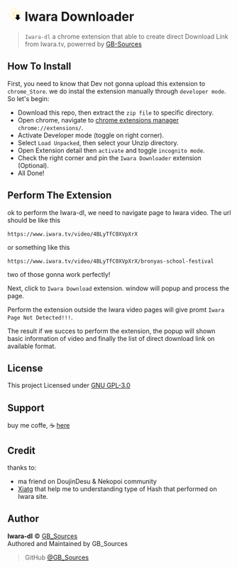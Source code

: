 # ![icon](.\icon\favicon-32x32.png) Iwara Downloader
> `Iwara-dl` a chrome extension that able to create direct Download Link from Iwara.tv, powerred by [GB-Sources](https://github.com/GoruAkiba)

## How To Install
First, you need to know that Dev not gonna upload this extension to `chrome_Store`. we do instal the extension manually through `developer mode`. So let's begin:
+ Download this repo, then extract the `zip file` to specific directory.
+ Open chrome, navigate to [chrome extensions manager]("chrome://extensions/") `chrome://extensions/`.
+ Activate Developer mode (toggle on right corner).
+ Select `Load Unpacked`, then select your Unzip directory.
+ Open Extension detail then `activate` and toggle `incognito mode`.
+ Check the right corner and pin the `Iwara Downloader` extension (Optional).
+ All Done!

## Perform The Extension
ok to perform the Iwara-dl, we need to navigate page to Iwara video. The url should be like this 
```
https://www.iwara.tv/video/4BLyTfC0XVpXrX
```
 or something like this 
 ```
 https://www.iwara.tv/video/4BLyTfC0XVpXrX/bronyas-school-festival
 ```
two of those gonna work perfectly!

Next, click to `Iwara Download` extension. window will popup and process the page.

Perform the extension outside the Iwara video pages will give promt `Iwara Page Not Detected!!!`.

The result if we succes to perform the extension, the popup will shown basic information of video and finally the list of direct download link on available format.

## License
This project Licensed under [GNU GPL-3.0](https://www.gnu.org/licenses/gpl-3.0.html#license-text)

## Support
buy me coffe, ☕ [here](https://teer.id/gb-sources-santoso)

## Credit
thanks to:
+ ma friend on DoujinDesu & Nekopoi community
+ [Xiatg](https://github.com/xiatg) that help me to understanding type of Hash that performed on Iwara site.

## Author
**Iwara-dl** © [GB_Sources](https://github.com/GoruAkiba)<br>
Authored and Maintained by GB_Sources

> GitHub [@GB_Sources](https://github.com/GoruAkiba)